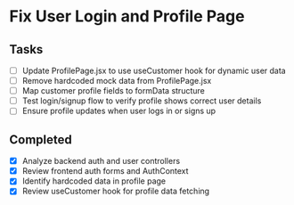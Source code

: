 # Fix User Login and Profile Page

## Tasks
- [ ] Update ProfilePage.jsx to use useCustomer hook for dynamic user data
- [ ] Remove hardcoded mock data from ProfilePage.jsx
- [ ] Map customer profile fields to formData structure
- [ ] Test login/signup flow to verify profile shows correct user details
- [ ] Ensure profile updates when user logs in or signs up

## Completed
- [x] Analyze backend auth and user controllers
- [x] Review frontend auth forms and AuthContext
- [x] Identify hardcoded data in profile page
- [x] Review useCustomer hook for profile data fetching
